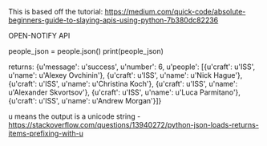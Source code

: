 This is based off the tutorial: https://medium.com/quick-code/absolute-beginners-guide-to-slaying-apis-using-python-7b380dc82236

OPEN-NOTIFY API

people_json = people.json()
print(people_json)

returns: {u'message': u'success', u'number': 6, u'people': [{u'craft': u'ISS', u'name': u'Alexey Ovchinin'}, {u'craft': u'ISS', u'name': u'Nick Hague'}, {u'craft': u'ISS', u'name': u'Christina Koch'}, {u'craft': u'ISS', u'name': u'Alexander Skvortsov'}, {u'craft': u'ISS', u'name': u'Luca Parmitano'}, {u'craft': u'ISS', u'name': u'Andrew Morgan'}]}

u means the output is a unicode string - https://stackoverflow.com/questions/13940272/python-json-loads-returns-items-prefixing-with-u



